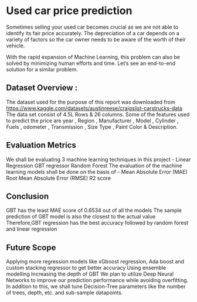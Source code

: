 # Used car price prediction


Sometimes selling your used car becomes crucial as we are not able to identify its fair price accurately. The depreciation of a car depends on a variety of factors so the car owner needs to be aware of the worth of their vehicle.

With the rapid expansion of Machine Learning, this problem can also be solved by minimizing human efforts and time. Let’s see an end-to-end solution for a similar problem.

## Dataset Overview : 

The dataset used for the purpose of this report was downloaded from 
https://www.kaggle.com/datasets/austinreese/craigslist-carstrucks-data
The data set consist of 4.5L Rows & 26 columns. 
Some of the features used to predict the price are year , Region , Manufacturer , Model , Cylinder , Fuels , odometer , Transmission , Size Type , Paint Color  & Description. 

## Evaluation Metrics

We shall be evaluating 3 machine learning techniques in this project - 
Linear Regression
GBT regressor
Random Forest
The evaluation of the machine learning models shall be done on the basis of -
Mean Absolute Error (MAE)
Root Mean Absolute Error (RMSE)
R2 score

## Conclusion

GBT has the least MAE score of 0.6534 out of all the models
The sample prediction of GBT model is also the closest to the actual value
Therefore,GBT regression has the best accuracy followed by random forest and linear regression

## Future Scope

Applying more regression models like xGboost regression,  Ada boost and custom stacking regressor to get better accuracy
Using ensemble modelling 
Increasing the depth of GBT
We plan to utilize Deep Neural Networks to improve our prediction performance while avoiding overfitting. In addition to this, we shall tune Decision-Tree parameters like the number of trees, depth, etc. and sub-sample datapoints.
